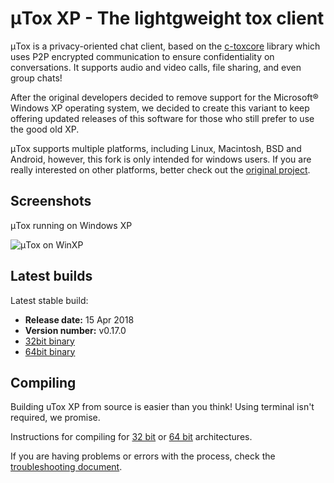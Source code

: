 # μTox XP - The lightgweight tox client

μTox is a privacy-oriented chat client, based on the [c-toxcore](https://github.com/TokTok/c-toxcore) library which uses P2P encrypted communication to ensure confidentiality on conversations. It supports audio and video calls, file sharing, and even group chats!

After the original developers decided to remove support for the Microsoft® Windows XP operating system, we decided to create this variant to keep offering updated releases of this software for those who still prefer to use the good old XP. 

μTox supports multiple platforms, including Linux, Macintosh, BSD and Android, however, this fork is only intended for windows users. If you are really interested on other platforms, better check out the [original project](https://github.com/uTox/uTox).

## Screenshots

μTox running on Windows XP

![μTox on WinXP](https://github.com/blueclouds8666/uTox_XP/raw/files/screenshot.png "μTox running on Windows XP")

## Latest builds

Latest stable build:
- **Release date:**  15 Apr 2018
- **Version number:**  v0.17.0
- [32bit binary](https://github.com/blueclouds8666/uTox_XP/raw/files/binaries/0.17.0/utox-i686.exe)
- [64bit binary](https://github.com/blueclouds8666/uTox_XP/raw/files/binaries/0.17.0/utox-AMD64.exe)

## Compiling

Building uTox XP from source is easier than you think! Using terminal isn't required, we promise.

Instructions for compiling for [32 bit](https://github.com/blueclouds8666/uTox_XP/blob/legacy-0.17.0/COMPILE32.md) or [64 bit](https://github.com/blueclouds8666/uTox_XP/blob/legacy-0.17.0/COMPILE64.md) architectures.

If you are having problems or errors with the process, check the [troubleshooting document](TROUBLESHOOTING.md).
<br />
<br />
 